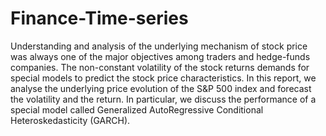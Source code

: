 # Finance-Time-series

Understanding and analysis of the underlying mechanism of stock price was always one of the major 
objectives among traders and hedge-funds companies. The non-constant volatility of the stock returns 
demands for special models to predict the stock price characteristics. In this report, we analyse the 
underlying price evolution of the S&P 500 index and forecast the volatility and the return. In particular, 
we discuss the performance of a special model called Generalized AutoRegressive Conditional 
Heteroskedasticity (GARCH).
